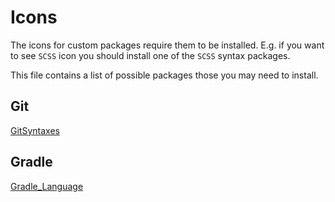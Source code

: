 # Icons

The icons for custom packages require them to be installed. E.g. if you want to see `SCSS` icon you should install one of the `SCSS` syntax packages.

This file contains a list of possible packages those you may need to install.


## Git

[GitSyntaxes](https://packagecontrol.io/packages/GitSyntaxes)

## Gradle

[Gradle_Language](https://packagecontrol.io/packages/Gradle_Language)
